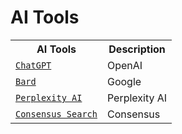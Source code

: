 # AI Tools

<!DOCTYPE html>
<html>
  <body>
    <table>
      <tr><th>AI Tools</th><th>Description</th></tr>
      <tr><td><code><a href="https://chat.openai.com/" target="_blank">ChatGPT</a></code></td><td>OpenAI</td></tr>
      <tr><td><code><a href="https://bard.google.com/" target="_blank">Bard</a></code></td><td>Google</td></tr>
      <tr><td><code><a href="https://www.perplexity.ai/" target="_blank">Perplexity AI</a></code></td><td>Perplexity AI</td></tr>
      <tr><td><code><a href="https://consensus.app/search/" target="_blank">Consensus Search</a></code></td><td>Consensus</td></tr>
    </table>
  </body>
</html>

